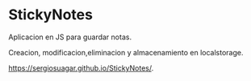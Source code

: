 # StickyNotes
Aplicacion en JS para guardar notas.

Creacion, modificacion,eliminacion y almacenamiento en localstorage.

https://sergiosuagar.github.io/StickyNotes/.

